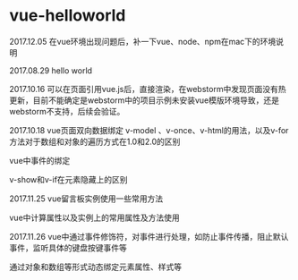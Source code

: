 # vue-helloworld

2017.12.05
在vue环境出现问题后，补一下vue、node、npm在mac下的环境说明


2017.08.29
hello world


2017.10.16
可以在页面引用vue.js后，直接渲染，在webstorm中发现页面没有热更新，目前不能确定是webstorm中的项目示例未安装vue模版环境导致，还是webstorm不支持，后续会验证。


2017.10.18
vue页面双向数据绑定 v-model 、v-once、v-html的用法，以及v-for方法对于数组和对象的遍历方式在1.0和2.0的区别

vue中事件的绑定

v-show和v-if在元素隐藏上的区别


2017.11.25
vue留言板实例使用一些常用方法

vue中计算属性以及实例上的常用属性及方法使用


2017.11.26
vue中通过事件修饰符，对事件进行处理，如防止事件传播，阻止默认事件，监听具体的键盘按键事件等

通过对象和数组等形式动态绑定元素属性、样式等

